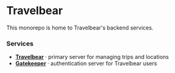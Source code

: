 # Travelbear

This monorepo is home to Travelbear's backend services.

### Services
- **[Travelbear](/Travelbear)** · primary server for managing trips and locations
- **[Gatekeeper](/Gatekeeper)** · authentication server for Travelbear users

